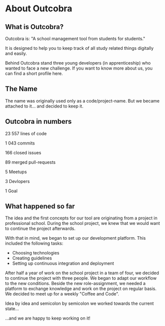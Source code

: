 # About Outcobra

## What is Outcobra?
Outcobra is: &quot;A school management tool from students for students.&quot;

It is designed to help you to keep track of all study related things digitally and easily.

Behind Outcobra stand three young developers (in apprenticeship) who wanted to face a new challenge. If you want to know more about us, you can find a short profile here.

## The Name

The name was originally used only as a code/project-name. But we became attached to it… and decided to keep it.

## Outcobra in numbers

23 557 lines of code

1 043 commits

166 closed issues

89 merged pull-requests

5 Meetups

3 Devlopers

1 Goal

## What happened so far

The idea and the first concepts for our tool are originating from a project in professional school. During the school project, we knew that we would want to continue the project afterwards.

With that in mind, we began to set up our development platform. This included the following tasks:

- Choosing technologies
- Creating guidelines
- Setting up continuous integration and deployment

After half a year of work on the school project in a team of four, we decided to continue the project with three people. We began to adapt our workflow to the new conditions. Beside the new role-assignment, we needed a platform to exchange knowledge and work on the project on regular basis. We decided to meet up for a weekly &quot;Coffee and Code&quot;.

Idea by idea and semicolon by semicolon we worked towards the current state…

…and we are happy to keep working on it!
